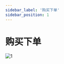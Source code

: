 ```yaml
---
sidebar_label: '购买下单'
sidebar_position: 1
---
```


# 购买下单

![1](https://wiki.duoduo.hk.cn/imgs/2024-01-09/ssAJKICi0YKW2sGU.png)

<!--stackedit_data:
eyJoaXN0b3J5IjpbLTEzMDgzMjg0NCwtMTY5NzgzOTgxLC0xNj
k5NDg3MDM2LC0yMjg2MzYyMDksLTYwMTUwODY4OV19
-->